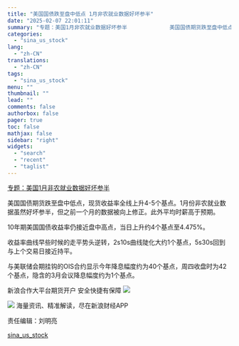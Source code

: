 ```yaml
---
title: "美国国债跌至盘中低点 1月非农就业数据好坏参半"
date: "2025-02-07 22:01:11"
summary: "专题：美国1月非农就业数据好坏参半          　　美国国债期货跌至盘中低点，现货收益率..."
categories:
  - "sina_us_stock"
lang:
  - "zh-CN"
translations:
  - "zh-CN"
tags:
  - "sina_us_stock"
menu: ""
thumbnail: ""
lead: ""
comments: false
authorbox: false
pager: true
toc: false
mathjax: false
sidebar: "right"
widgets:
  - "search"
  - "recent"
  - "taglist"
---
```


[专题：美国1月非农就业数据好坏参半](https://finance.sina.com.cn/zt_d/fn202501)









美国国债期货跌至盘中低点，现货收益率全线上升4-5个基点。1月份非农就业数据虽然好坏参半，但之前一个月的数据被向上修正。此外平均时薪高于预期。

10年期美国国债收益率仍接近盘中高点，当日上升约4个基点至4.475%。

收益率曲线早些时候的走平势头逆转，2s10s曲线陡化大约1个基点，5s30s回到与上个交易日接近持平。

与美联储会期挂钩的OIS合约显示今年降息幅度约为40个基点，周四收盘时为42个基点，隐含的3月会议降息幅度约为1个基点。



新浪合作大平台期货开户 安全快捷有保障
![](https://n.sinaimg.cn/finance/transform/340/w170h170/20220415/bd6a-a2376d5226aaa796dfdca62b1d9b1fcb.png)








![](//n.sinaimg.cn/finance/cece9e13/20240627/655959900_20240627.png)
海量资讯、精准解读，尽在新浪财经APP



责任编辑：刘明亮

[sina_us_stock](https://finance.sina.com.cn/stock/usstock/c/2025-02-07/doc-ineispiw9837176.shtml)
